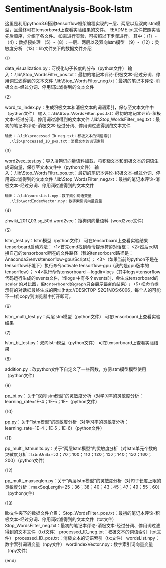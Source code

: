 # SentimentAnalysis-Book-lstm

这里是利用python3.6搭建tensorflow框架编程实现的一层、两层以及双向lstm模型，且最终可在tensorbosrd上查看实验结果的文件。
README.txt文件按照实验先后顺序，介绍了各文件。
如需进行实验，可按照以下步骤进行。
其中：（1）-（4）：数据预处理
      （5）-（8）：一层、两层以及双向lstm模型
      （9）-（12）：灵敏度分析
      （13）：lib文件夹下的数据文件介绍

(1)

data_visualization.py：可视化句子长度的分布（python文件）
    输入：.\lib\Stop_WordsFilter_pos.txt：最初的笔记本评论-积极文本-经过分词、停用词过滤得到的文本文件
	  .\lib\Stop_WordsFilter_neg.txt：最初的笔记本评论-消极文本-经过分词、停用词过滤得到的文本文件

(2)

word_to_index.py：生成积极文本和消极文本的词语索引，保存至文本文件中（python文件）
    输入：.\lib\Stop_WordsFilter_pos.txt：最初的笔记本评论-积极文本-经过分词、停用词过滤得到的文本文件
	  .\lib\Stop_WordsFilter_neg.txt：最初的笔记本评论-消极文本-经过分词、停用词过滤得到的文本文件

    输出：.\lib\processed_ID_neg.txt：积极文本的词语索引
	  .\lib\processed_ID_pos.txt：消极文本的词语索引

(3)

word2vec_test.py：导入搜狗词向量语料加载，将积极文本和消极文本的词语生成词向量，保存至文本文件中（python文件）
    输入：.\lib\Stop_WordsFilter_pos.txt：最初的笔记本评论-积极文本-经过分词、停用词过滤得到的文本文件
	  .\lib\Stop_WordsFilter_neg.txt：最初的笔记本评论-消极文本-经过分词、停用词过滤得到的文本文件

    输出：.\lib\wordsList.npy：数字索引词语变量
	  .\lib\wordIndexVector.npy：数字索引词向量变量

(4)

zhwiki_2017_03.sg_50d.word2vec：搜狗词向量语料（word2vec文件）

(5)

lstm_test.py：lstm模型（python文件）
    可在tensorboard上查看实验结果
    tensorboard启动方法：
        <1>首先cmd找到命令提示符的对话框；
        <2>然后cd切换自己的tensorboard所在的文件路径（我的tensorboard路径是：Anaconda3\envs\tensorflow-gpu\Scripts）；
	<3>（如果当前的python不是在tensorflow环境下）执行命令activate tensorflow-gpu（我的是gpu版本的tensorflow）；
	<4>执行命令tensorboard --logdir=logs（其中logs=tensorflow代码运行生成的events文件，当logs 中有多个events时，会生成tensorboard的scalar 的对比图，但tensorboard的graph只会展示最新的结果）；
	<5>把命令提示符的对话框最终生成的网址(http://DESKTOP-S2Q1MOS:6006，每个人的可能不一样)copy到浏览器中打开即可。

(6)

lstm_multi_test.py：两层lstm模型（python文件）
    可在tensorboard上查看实验结果

(7)

lstm_bi_test.py：双向lstm模型（python文件）
    可在tensorboard上查看实验结果

(8)

addition.py：改python文件下自定义了一些函数，方便lstm模型模型使用（python文件）

(9)

pp_bi.py：关于“双向lstm模型”的灵敏度分析（对学习率的灵敏度分析：learning_rate=1E-4；1E-5；1E-（python文件）

(10)

pp.py：关于“lstm模型”的灵敏度分析（对学习率的灵敏度分析：learning_rate=1E-4；1E-5；1E-6）（python文件）

(11)

pp_multi_lstmunits.py：关于“两层lstm模型”的灵敏度分析（对lstm单元个数的灵敏度分析：lstmUnits=50；70；100；110；120；130；140；150；180；200）（python文件）

(12)

pp_multi_maxseqlen.py：关于“两层lstm模型”的灵敏度分析（对句子长度上限的灵敏度分析：maxSeqLength=25；36；38；40；43；45；47；49；55；60）（python文件）

(13)

lib文件夹下的数据文件介绍：
Stop_WordsFilter_pos.txt：最初的笔记本评论-积极文本-经过分词、停用词过滤得到的文本文件（txt文件）
Stop_WordsFilter_neg.txt：最初的笔记本评论-消极文本-经过分词、停用词过滤得到的文本文件（txt文件）
processed_ID_neg.txt：积极文本的词语索引（txt文件）
processed_ID_pos.txt：消极文本的词语索引（txt文件）
wordsList.npy：数字索引词语变量（npy文件）
wordIndexVector.npy：数字索引词向量变量（npy文件）

(end)
